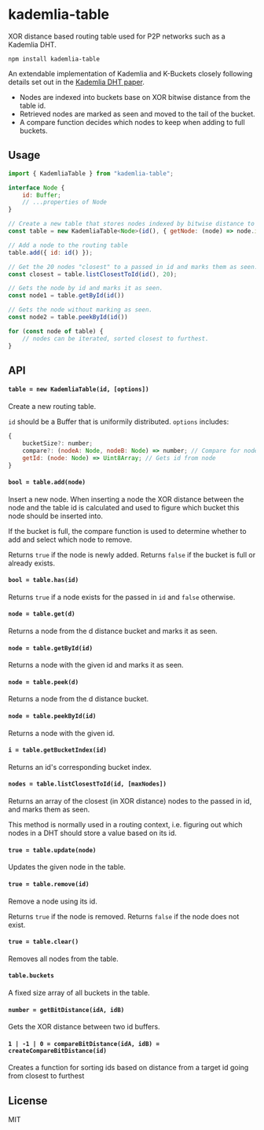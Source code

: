 # kademlia-table

XOR distance based routing table used for P2P networks such as a Kademlia DHT.

```
npm install kademlia-table
```

An extendable implementation of Kademlia and K-Buckets closely following details set out in the [Kademlia DHT paper](https://pdos.csail.mit.edu/~petar/papers/maymounkov-kademlia-lncs.pdf).

- Nodes are indexed into buckets base on XOR bitwise distance from the table id.
- Retrieved nodes are marked as seen and moved to the tail of the bucket.
- A compare function decides which nodes to keep when adding to full buckets.

## Usage

```js
import { KademliaTable } from "kademlia-table";

interface Node {
	id: Buffer;
	// ...properties of Node
}

// Create a new table that stores nodes indexed by bitwise distance to the passed in id.
const table = new KademliaTable<Node>(id(), { getNode: (node) => node.id });

// Add a node to the routing table
table.add({ id: id() });

// Get the 20 nodes "closest" to a passed in id and marks them as seen.
const closest = table.listClosestToId(id(), 20);

// Gets the node by id and marks it as seen.
const node1 = table.getById(id())

// Gets the node without marking as seen.
const node2 = table.peekById(id())

for (const node of table) {
	// nodes can be iterated, sorted closest to furthest.
}
```

## API

#### `table = new KademliaTable(id, [options])`

Create a new routing table.

`id` should be a Buffer that is uniformily distributed. `options` includes:

```js
{
	bucketSize?: number;
	compare?: (nodeA: Node, nodeB: Node) => number; // Compare for nodes being added to full buckets
	getId: (node: Node) => Uint8Array; // Gets id from node
}
```

#### `bool = table.add(node)`

Insert a new node. When inserting a node the XOR distance between the node and 
the table id is calculated and used to figure which bucket this node should be 
inserted into.

If the bucket is full, the compare function is used to determine whether to add
and select which node to remove.

Returns `true` if the node is newly added.
Returns `false` if the bucket is full or already exists.

#### `bool = table.has(id)`

Returns `true` if a node exists for the passed in `id` and `false` otherwise.

#### `node = table.get(d)`

Returns a node from the d distance bucket and marks it as seen.

#### `node = table.getById(id)`

Returns a node with the given id and marks it as seen.

#### `node = table.peek(d)`

Returns a node from the d distance bucket.

#### `node = table.peekById(id)`

Returns a node with the given id.

#### `i = table.getBucketIndex(id)`

Returns an id's corresponding bucket index.

#### `nodes = table.listClosestToId(id, [maxNodes])`

Returns an array of the closest (in XOR distance) nodes to the passed in id,
and marks them as seen.

This method is normally used in a routing context, i.e. figuring out which nodes
in a DHT should store a value based on its id.

#### `true = table.update(node)`

Updates the given node in the table.

#### `true = table.remove(id)`

Remove a node using its id.

Returns `true` if the node is removed.
Returns `false` if the node does not exist.

#### `true = table.clear()`

Removes all nodes from the table.

#### `table.buckets`

A fixed size array of all buckets in the table.

#### `number = getBitDistance(idA, idB)`

Gets the XOR distance between two id buffers.

#### `1 | -1 | 0 = compareBitDistance(idA, idB) = createCompareBitDistance(id)`

Creates a function for sorting ids based on distance from a target id going from closest to furthest

## License

MIT
